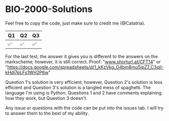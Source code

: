 # BIO-2000-Solutions

Feel free to copy the code, just make sure to credit me (@Catatria).

| Q1| Q2| Q3|
|---|---|---|
| ✅| ✅| ✅|

For the last test, the answer it gives you is different to the answers on the markscheme; however, it is still correct.
Proof: "www.shorturl.at/CFT14" or "https://docs.google.com/spreadsheets/d/1_kKzVkg_O4bm8mu5jpZ7_C3qjI-kHdi7pLFs1WH2P6w"

Question 1's solution is very efficient; however, Question 2's solution is less efficient and Question 3's solution is a tangled mess of spaghetti.
The language I'm using is Python.
Questions 1 and 2 have comments explaining how they work, but Question 3 doesn't.

Any issue or questions with the code can be put into the issues tab. I will try to answer them to the best of my ability.
